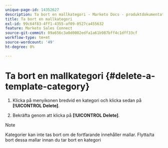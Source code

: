 ```yaml
---
unique-page-id: 14352627
description: Ta bort en mallkategori - Marketo Docs - produktdokumentation
title: Ta bort en mallkategori
exl-id: 99c64f83-4ff1-4355-af09-0527ca455632
feature: Marketo Sales Connect
source-git-commit: 09a656c3a0d0002edfa1a61b987bff4c1dff33cf
workflow-type: tm+mt
source-wordcount: '49'
ht-degree: 0%

---
```


# Ta bort en mallkategori {#delete-a-template-category}

1. Klicka på menyikonen bredvid en kategori och klicka sedan på **[!UICONTROL Delete]**.

1. Bekräfta genom att klicka på **[!UICONTROL Delete]**.

>[!NOTE]
>
>Kategorier kan inte tas bort om de fortfarande innehåller mallar. Flytta/ta bort dessa mallar innan du tar bort en kategori
